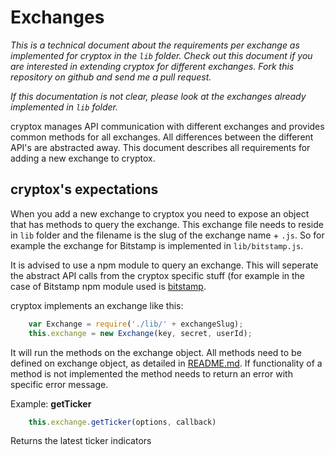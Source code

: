 # Exchanges

*This is a technical document about the requirements per exchange as implemented for cryptox in the `lib` folder. Check out this document if you are interested in extending cryptox for different exchanges. Fork this repository on github and send me a pull request.*

*If this documentation is not clear, please look at the exchanges already implemented in `lib` folder.*

cryptox manages API communication with different exchanges and  provides common methods for all exchanges. All differences between the different API's are abstracted away. This document describes all requirements for adding a new exchange to cryptox. 

## cryptox's expectations

When you add a new exchange to cryptox you need to expose an object that has methods to query the exchange. This exchange file needs to reside in `lib` folder and the filename is the slug of the exchange name + `.js`. So for example the exchange for Bitstamp is implemented in `lib/bitstamp.js`.

It is advised to use a npm module to query an exchange. This will seperate the abstract API calls from the cryptox specific stuff (for example in the case of Bitstamp npm module used is [bitstamp](https://www.npmjs.com/package/bitstamp).


cryptox implements an exchange like this:
```js
    var Exchange = require('./lib/' + exchangeSlug);
    this.exchange = new Exchange(key, secret, userId);
```

It will run the methods on the exchange object.
All methods need to be defined on exchange object, as detailed in [README.md](README.md#methods). If functionality of a method is not implemented the method needs to return an error with specific error message.

Example:
**getTicker**
```js
    this.exchange.getTicker(options, callback)
```
Returns the latest ticker indicators

